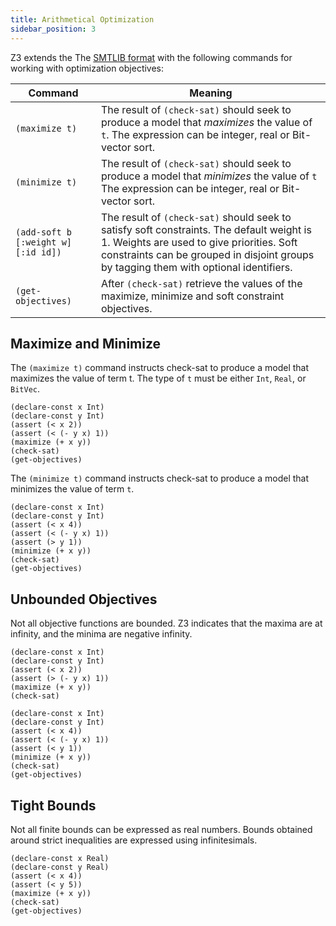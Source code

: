 ```yaml
---
title: Arithmetical Optimization
sidebar_position: 3
---
```


Z3 extends the The [SMTLIB format](http://smtlib.cs.uiowa.edu/) with the following commands for working with optimization objectives:

Command                                | Meaning
---------------------------------------|-------------------------------------------------------------------
`(maximize t)`                         | The result of `(check-sat)` should seek to produce a model that _maximizes_ the value of `t`. The expression can be integer, real or Bit-vector sort.
`(minimize t)`                         | The result of `(check-sat)` should seek to produce a model that _minimizes_ the value of `t` The expression can be integer, real or Bit-vector sort.
`(add-soft b [:weight w] [:id id])`  | The result of `(check-sat)` should seek to satisfy soft constraints. The default weight is 1. Weights are used to give priorities. Soft constraints can be grouped in disjoint groups by tagging them with optional identifiers.
`(get-objectives)`                     | After `(check-sat)` retrieve the values of the maximize, minimize and soft constraint objectives.


## Maximize and Minimize

The `(maximize t)` command instructs check-sat to produce a model that maximizes the value of term t. The type of `t` must be either `Int`, `Real`, or `BitVec`.

```z3
(declare-const x Int)
(declare-const y Int)
(assert (< x 2))
(assert (< (- y x) 1))
(maximize (+ x y))
(check-sat)
(get-objectives)
```

The `(minimize t)` command instructs check-sat to produce a model that minimizes the value of term `t`.

```z3
(declare-const x Int)
(declare-const y Int)
(assert (< x 4))
(assert (< (- y x) 1))
(assert (> y 1))
(minimize (+ x y))
(check-sat)
(get-objectives)
```

## Unbounded Objectives

Not all objective functions are bounded. Z3 indicates that the maxima are at infinity, and the minima are negative infinity.

```z3
(declare-const x Int)
(declare-const y Int)
(assert (< x 2))
(assert (> (- y x) 1))
(maximize (+ x y))
(check-sat)

```

```z3
(declare-const x Int)
(declare-const y Int)
(assert (< x 4))
(assert (< (- y x) 1))
(assert (< y 1))
(minimize (+ x y))
(check-sat)
(get-objectives)
```

## Tight Bounds

Not all finite bounds can be expressed as real numbers. Bounds obtained around strict inequalities are expressed using infinitesimals.

```z3 
(declare-const x Real)
(declare-const y Real)
(assert (< x 4))
(assert (< y 5))
(maximize (+ x y))
(check-sat)
(get-objectives)
```

